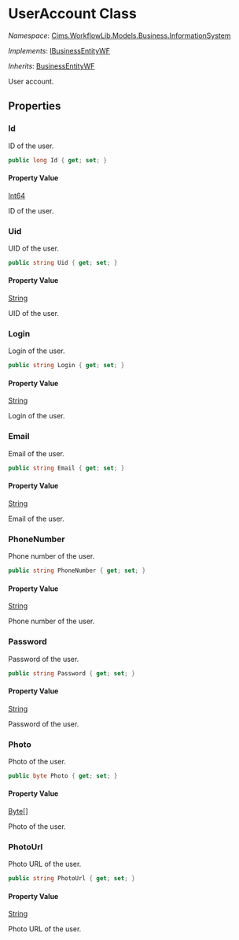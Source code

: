 # UserAccount Class 

*Namespace*: [Cims.WorkflowLib.Models.Business.InformationSystem](Cims.WorkflowLib.Models.Business.InformationSystem.md)

*Implements*: [IBusinessEntityWF](../IBusinessEntityWF.md)

*Inherits*: [BusinessEntityWF](../BusinessEntityWF.md)

User account.

## Properties 

### Id

ID of the user.

```C#
public long Id { get; set; }
```

#### Property Value

[Int64](https://learn.microsoft.com/en-us/dotnet/api/system.int64)

ID of the user.

### Uid

UID of the user.

```C#
public string Uid { get; set; }
```

#### Property Value

[String](https://learn.microsoft.com/en-us/dotnet/api/system.string)

UID of the user.

### Login

Login of the user.

```C#
public string Login { get; set; }
```

#### Property Value

[String](https://learn.microsoft.com/en-us/dotnet/api/system.string)

Login of the user.

### Email

Email of the user.

```C#
public string Email { get; set; }
```

#### Property Value

[String](https://learn.microsoft.com/en-us/dotnet/api/system.string)

Email of the user.

### PhoneNumber

Phone number of the user.

```C#
public string PhoneNumber { get; set; }
```

#### Property Value

[String](https://learn.microsoft.com/en-us/dotnet/api/system.string)

Phone number of the user.

### Password

Password of the user.

```C#
public string Password { get; set; }
```

#### Property Value

[String](https://learn.microsoft.com/en-us/dotnet/api/system.string)

Password of the user.

### Photo

Photo of the user.

```C#
public byte Photo { get; set; }
```

#### Property Value

[Byte](https://learn.microsoft.com/en-us/dotnet/api/system.byte)[]

Photo of the user.

### PhotoUrl

Photo URL of the user.

```C#
public string PhotoUrl { get; set; }
```

#### Property Value

[String](https://learn.microsoft.com/en-us/dotnet/api/system.string)

Photo URL of the user.
